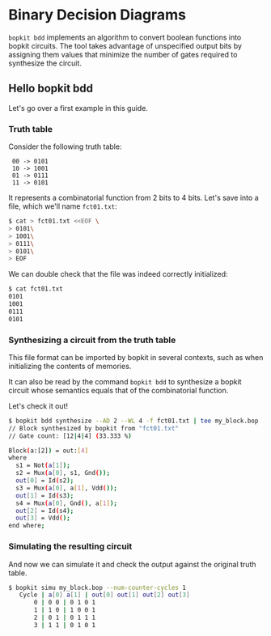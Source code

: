 # Binary Decision Diagrams

`bopkit bdd` implements an algorithm to convert boolean functions into bopkit
circuits. The tool takes advantage of unspecified output bits by assigning them
values that minimize the number of gates required to synthesize the circuit.

## Hello bopkit bdd

Let's go over a first example in this guide.

### Truth table

Consider the following truth table:

```text
 00 -> 0101
 10 -> 1001
 01 -> 0111
 11 -> 0101
```

It represents a combinatorial function from 2 bits to 4 bits. Let's save into a
file, which we'll name `fct01.txt`:

```sh
$ cat > fct01.txt <<EOF \
> 0101\
> 1001\
> 0111\
> 0101\
> EOF
```

We can double check that the file was indeed correctly initialized:

```sh
$ cat fct01.txt
0101
1001
0111
0101
```

### Synthesizing a circuit from the truth table

This file format can be imported by bopkit in several contexts, such as when
initializing the contents of memories.

It can also be read by the command `bopkit bdd` to synthesize a bopkit circuit
whose semantics equals that of the combinatorial function.

Let's check it out!

```sh
$ bopkit bdd synthesize --AD 2 --WL 4 -f fct01.txt | tee my_block.bop
// Block synthesized by bopkit from "fct01.txt"
// Gate count: [12|4|4] (33.333 %)

Block(a:[2]) = out:[4]
where
  s1 = Not(a[1]);
  s2 = Mux(a[0], s1, Gnd());
  out[0] = Id(s2);
  s3 = Mux(a[0], a[1], Vdd());
  out[1] = Id(s3);
  s4 = Mux(a[0], Gnd(), a[1]);
  out[2] = Id(s4);
  out[3] = Vdd();
end where;
```

### Simulating the resulting circuit

And now we can simulate it and check the output against the original truth table.

```sh
$ bopkit simu my_block.bop --num-counter-cycles 1
   Cycle | a[0] a[1] | out[0] out[1] out[2] out[3]
       0 | 0 0 | 0 1 0 1
       1 | 1 0 | 1 0 0 1
       2 | 0 1 | 0 1 1 1
       3 | 1 1 | 0 1 0 1
```
